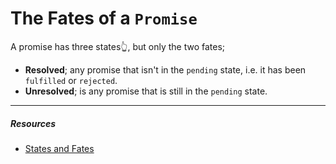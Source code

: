 # The Fates of a `Promise`

A promise has three states👆, but only the two fates;

- **Resolved**; any promise that isn't in the `pending` state, i.e. it has been `fulfilled` or `rejected`.
- **Unresolved**; is any promise that is still in the `pending` state.

---

##### Resources

- [States and Fates](https://github.com/domenic/promises-unwrapping/blob/master/docs/states-and-fates.md)
